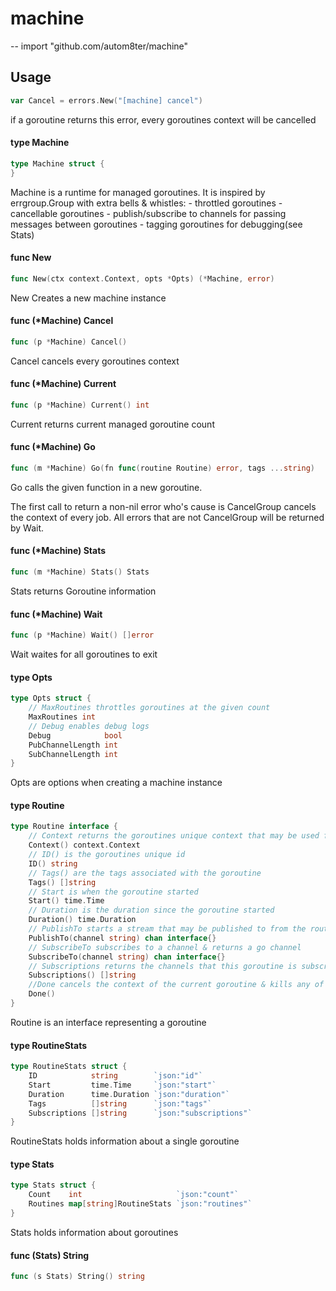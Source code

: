 # machine
--
    import "github.com/autom8ter/machine"


## Usage

```go
var Cancel = errors.New("[machine] cancel")
```
if a goroutine returns this error, every goroutines context will be cancelled

#### type Machine

```go
type Machine struct {
}
```

Machine is a runtime for managed goroutines. It is inspired by errgroup.Group
with extra bells & whistles: - throttled goroutines - cancellable goroutines -
publish/subscribe to channels for passing messages between goroutines - tagging
goroutines for debugging(see Stats)

#### func  New

```go
func New(ctx context.Context, opts *Opts) (*Machine, error)
```
New Creates a new machine instance

#### func (*Machine) Cancel

```go
func (p *Machine) Cancel()
```
Cancel cancels every goroutines context

#### func (*Machine) Current

```go
func (p *Machine) Current() int
```
Current returns current managed goroutine count

#### func (*Machine) Go

```go
func (m *Machine) Go(fn func(routine Routine) error, tags ...string)
```
Go calls the given function in a new goroutine.

The first call to return a non-nil error who's cause is CancelGroup cancels the
context of every job. All errors that are not CancelGroup will be returned by
Wait.

#### func (*Machine) Stats

```go
func (m *Machine) Stats() Stats
```
Stats returns Goroutine information

#### func (*Machine) Wait

```go
func (p *Machine) Wait() []error
```
Wait waites for all goroutines to exit

#### type Opts

```go
type Opts struct {
	// MaxRoutines throttles goroutines at the given count
	MaxRoutines int
	// Debug enables debug logs
	Debug            bool
	PubChannelLength int
	SubChannelLength int
}
```

Opts are options when creating a machine instance

#### type Routine

```go
type Routine interface {
	// Context returns the goroutines unique context that may be used for cancellation
	Context() context.Context
	// ID() is the goroutines unique id
	ID() string
	// Tags() are the tags associated with the goroutine
	Tags() []string
	// Start is when the goroutine started
	Start() time.Time
	// Duration is the duration since the goroutine started
	Duration() time.Duration
	// PublishTo starts a stream that may be published to from the routine. It listens on the returned channel.
	PublishTo(channel string) chan interface{}
	// SubscribeTo subscribes to a channel & returns a go channel
	SubscribeTo(channel string) chan interface{}
	// Subscriptions returns the channels that this goroutine is subscribed to
	Subscriptions() []string
	//Done cancels the context of the current goroutine & kills any of it's subscriptions
	Done()
}
```

Routine is an interface representing a goroutine

#### type RoutineStats

```go
type RoutineStats struct {
	ID            string        `json:"id"`
	Start         time.Time     `json:"start"`
	Duration      time.Duration `json:"duration"`
	Tags          []string      `json:"tags"`
	Subscriptions []string      `json:"subscriptions"`
}
```

RoutineStats holds information about a single goroutine

#### type Stats

```go
type Stats struct {
	Count    int                     `json:"count"`
	Routines map[string]RoutineStats `json:"routines"`
}
```

Stats holds information about goroutines

#### func (Stats) String

```go
func (s Stats) String() string
```
